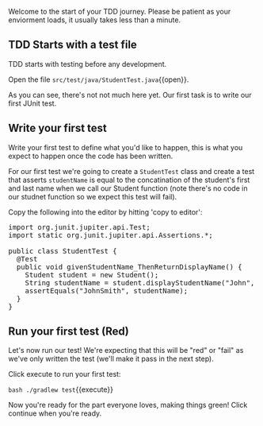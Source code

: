 Welcome to the start of your TDD journey. Please be patient as your enviorment loads, it usually takes less than a minute.

## TDD Starts with a test file

TDD starts with testing before any development.

Open the file `src/test/java/StudentTest.java`{{open}}.

As you can see, there's not not much here yet. Our first task is to write our first JUnit test.

## Write your first test

Write your first test to define what you'd like to happen, this is what you expect to happen once the code has been written.

For our first test we're going to create a `StudentTest` class and create a test that asserts `studentName` is equal to the concatination of the student's first and last name when we call our Student function (note there's no code in our studnet function so we expect this test will fail).

Copy the following into the editor by hitting 'copy to editor':

<pre class="file" data-filename="src/test/java/StudentTest.java" data-target="replace">
import org.junit.jupiter.api.Test;
import static org.junit.jupiter.api.Assertions.*;

public class StudentTest {
  @Test
  public void givenStudentName_ThenReturnDisplayName() {
    Student student = new Student();
    String studentName = student.displayStudentName("John", "Smith");
    assertEquals("JohnSmith", studentName);
  }
}
</pre>

## Run your first test (Red)

Let's now run our test! We're expecting that this will be "red" or "fail" as we've only written the test (we'll make it pass in the next step).

Click execute to run your first test:

`bash ./gradlew test`{{execute}}

Now you're ready for the part everyone loves, making things green! Click continue when you're ready.